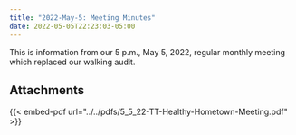 ```yaml
---
title: "2022-May-5: Meeting Minutes"
date: 2022-05-05T22:23:03-05:00
---
```

This is information from our 5 p.m., May 5, 2022, regular monthly meeting which replaced our walking audit.
 
## Attachments

{{< embed-pdf url="../../pdfs/5_5_22-TT-Healthy-Hometown-Meeting.pdf" >}}
